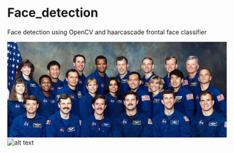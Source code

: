 # Face_detection
Face detection using OpenCV and haarcascade frontal face classifier


![alt text](https://raw.githubusercontent.com/MathanKumar14/Face_detection/master/face_image.jpg)
![alt text](https://i.ibb.co/p1q3TH3/Screenshot-241.png)
